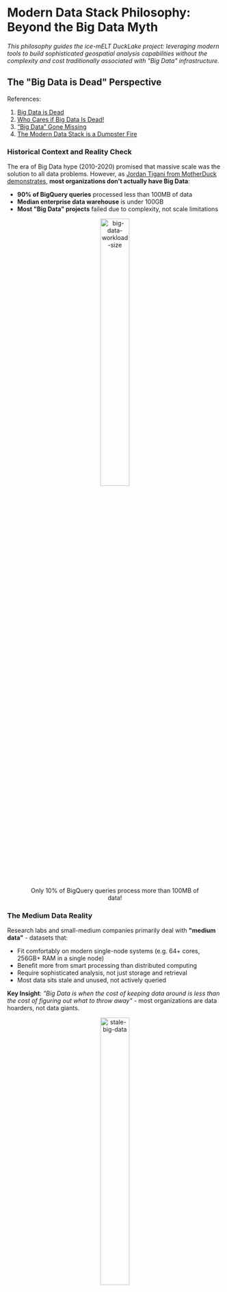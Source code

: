 # Modern Data Stack Philosophy: Beyond the Big Data Myth

*This philosophy guides the ice-mELT DuckLake project: leveraging modern tools to build sophisticated geospatial analysis capabilities without the complexity and cost traditionally associated with "Big Data" infrastructure.*

## The "Big Data is Dead" Perspective

References:
1. [Big Data is Dead](https://motherduck.com/blog/big-data-is-dead/?trk=feed-detail_main-feed-card_feed-article-content)
2. [Who Cares if Big Data Is Dead!](https://www.ml4devs.com/en/articles/who-cares-if-big-data-is-dead/)
3. [“Big Data” Gone Missing](https://medium.com/centric-tech-views/big-data-gone-missing-what-the-heck-happened-to-this-viral-business-trend-f557671b881d)
5. [The Modern Data Stack is a Dumpster Fire](https://medium.com/@tfmv/the-modern-data-stack-is-a-dumpster-fire-b1aa81316d94)

### Historical Context and Reality Check

The era of Big Data hype (2010-2020) promised that massive scale was the solution to all data problems. However, as [Jordan Tigani from MotherDuck demonstrates](https://motherduck.com/blog/big-data-is-dead/), **most organizations don't actually have Big Data**:

- **90% of BigQuery queries** processed less than 100MB of data
- **Median enterprise data warehouse** is under 100GB
- **Most "Big Data" projects** failed due to complexity, not scale limitations

<div align="center">
    <figure>
        <img src="figures/md_bid_data_workload_size.png" alt="big-data-workload-size" width="40%">
        <figcaption align = "center"> Only 10% of BigQuery queries process more than 100MB of data! </figcaption>
    </figure>
</div>

### The Medium Data Reality

Research labs and small-medium companies primarily deal with **"medium data"** - datasets that:
- Fit comfortably on modern single-node systems (e.g. 64+ cores, 256GB+ RAM in a single node)
- Benefit more from smart processing than distributed computing
- Require sophisticated analysis, not just storage and retrieval
- Most data sits stale and unused, not actively queried
  
**Key Insight**: *"Big Data is when the cost of keeping data around is less than the cost of figuring out what to throw away"* - most organizations are data hoarders, not data giants.

<div align="center">
    <figure>
        <img src="figures/md_stale_data_usage.png" alt="stale-big-data" width="40%">
        <figcaption align = "center"> The reality of data usage in most organizations. </figcaption>
    </figure>
</div>

## Single-Node Computing Renaissance

### The Receding Big Data Frontier

Modern hardware capabilities have fundamentally shifted what constitutes "Big Data":

**2004 (MapReduce era)**: Single machine = 1 core, 2GB RAM
**2025**: Single machine = 64+ cores, 24TB+ RAM (AWS x1e.xlarge)

**Result**: What required distributed systems in 2004 now runs efficiently on a laptop.

### DuckDB and the Single-Node Advantage

DuckDB exemplifies this shift:
- **Columnar processing** with vectorized execution
- **Parallel query execution** on multi-core systems  
- **Memory-efficient** algorithms for larger-than-RAM datasets
- **Zero administration** - no clusters, no configuration complexity

**Performance Reality**: A single DuckDB instance often outperforms distributed systems for typical *analytical workloads* while being orders of magnitude simpler to operate.

## Cloud Advantages with Scaling-to-Zero

### The "$10/Month Lakehouse" Economics

Following [Tobias Müller's analysis](https://tobilg.com/the-age-of-10-dollar-a-month-lakehouses), modern cloud services enable cost-effective data architectures:

**Free Tier Optimization**:
- **Cloudflare R2**: 10GB storage + free egress
- **MotherDuck**: 10GB analytical processing  
- **Neon PostgreSQL**: 0.5GB for metadata
- **Supabase**: Alternative PostgreSQL option for BaaS

**Scaling-to-Zero Benefits**:
- **Pay only for active compute** (serverless functions, containers)
- **Automatic scaling** based on actual demand
- **No idle infrastructure costs** during research downtime or local development iteration

### Storage Efficiency Through Virtual Datasets

**VirtualiZarr Approach**:
- Reference original satellite imagery assets via STAC catalogs
- Avoid duplicating hundreds of GB of high-fidelity data
- Manage metadata and derived products in minimal storage

**Result**: Process hundreds of GB of imagery while using only a few GB's of actual object storage.

## STAC, Zarr, and Virtual Datasets: The Future of EO Data

References:
1. [What Is Zarr? A Cloud-Native Format for Tensor Data](https://earthmover.io/blog/what-is-zarr)
2. [Is Zarr the new COG?](https://element84.com/software-engineering/is-zarr-the-new-cog/)
3. [Zarr + STAC](https://element84.com/software-engineering/zarr-stac/)
4. [Fundamentals: Tensors vs. Tables](https://earthmover.io/blog/tensors-vs-tables)

### The Cloud-Native Array Revolution

**Zarr as "Parquet for Arrays"**: While Parquet optimizes columnar storage for tabular data, Zarr provides chunked storage for multi-dimensional arrays. Both are designed for analytics and scalable access patterns in cloud environments.

**Why Zarr Matters for EO Research**:
- **Chunked storage** enables selective data loading - only read what you need
- **Cloud-optimized layout** works efficiently with object storage (S3, GCS)
- **Parallel access** supports distributed computing frameworks
- **Self-describing metadata** embedded directly with data

<div align="center">
    <figure>
        <img src="figures/zarr_cube_diagram.png" alt="zarr-storage-layout" width="25%">
        <figcaption align = "center"> Zarr's chunked storage layout enables efficient access to subsets of large arrays using relevant spatio-temporal indexing. </figcaption>
    </figure>
</div>

### The Fundamental Advantage: Arrays vs Tables for Geospatial Data

**The "Flattening Problem"**: Converting multidimensional geospatial data to tabular format creates massive inefficiencies:

> *"Flattening multidimensional data can be thought of 'unrolling' each array into a single column, producing a standard tabular structure. Elements that were near each other in multidimensional space can end up very far apart in flattened space."*

**Coordinate Explosion**: When satellite imagery or climate data is flattened to tables:
- **NetCDF/Zarr approach**: Store coordinates once per dimension (3,481 values for a 5TB weather dataset)
- **Tabular approach**: Duplicate coordinates for every data point (964+ billion values for the same dataset)
- **Performance impact**: 10x+ slower queries due to redundant coordinate scanning

**Why This Matters for PV Research**:
- **Satellite imagery**: Naturally exists as >=3D arrays (lat, lon, time) with spectral bands
- **Spatial analysis**: Neighboring pixels are computationally related, not independent rows
- **Temporal analysis**: Time series at each location should be efficiently accessible
- **Multi-scale processing**: Pyramidal data structures enable zoom-level optimizations

**Array-Native Benefits**:
- **Orthogonal indexing**: O(Nc) complexity vs O(N) for tabular scans
- **Spatial locality**: Nearby pixels stored together for efficient access
- **Dimension-aware operations**: Reductions, aggregations, and transformations respect data structure
- **Memory efficiency**: Load only required spatial/temporal slices

<div align="center">
    <figure>
        <img src="figures/zarr_store_diagram.png" alt="zarr-store-layout" width="50%">
        <figcaption align = "center"> Metadata and raw binary data for a single Zarr store. </figcaption>
    </figure>
</div>

### STAC + Zarr: Complementary Technologies

<div align="center">
    <figure>
        <img src="figures/unaligned-vs-aligned-data.png" alt="aligned-vs-unaligned" width="50%">
        <figcaption align = "center"> Visual diagram of a collection of aligned (cube) vs unaligned (different extents) geospatial datasets. </figcaption>
    </figure>
</div>

**STAC** (SpatioTemporal Asset Catalog) provides **discovery and indexing** for any spatiotemporal data, while **Zarr** provides **efficient storage and access** for multi-dimensional arrays. Together, they solve different but complementary problems:

**STAC Strengths**:
- **Data discovery**: Search across multiple datasets and catalogs
- **Metadata standardization**: Consistent spatiotemporal indexing
- **Federated search**: Find data across distributed catalogs
- **Asset management**: Track relationships between data products

<div align="center">
    <figure>
        <img src="figures/stac-data-producers-consumers.png" alt="stac-data-producers-consumers" width="50%">
        <figcaption align = "center"> STAC enables discovery and indexing to both original data producers and downstream consumers. </figcaption>
    </figure>
</div>

**Zarr Strengths**:
- **Efficient access**: Fast, chunked reads from large arrays
- **Cloud-native**: Designed for object storage and parallel computing
- **Hierarchical organization**: Groups and arrays with rich metadata
- **Compression and filtering**: Optimized storage and transfer

### Virtual Datasets: Maximum Efficiency, Minimum Duplication

**The Problem**: Traditional approaches require copying and converting massive satellite archives, leading to:
- **Storage explosion**: Duplicating terabytes of existing imagery
- **Processing overhead**: Converting between formats
- **Synchronization challenges**: Keeping copies up-to-date

**VirtualiZarr Solution**:
> *"VirtualiZarr offers a Zarr-native way to work with existing data formats like NetCDF or HDF5 by accessing data in those formats via the Zarr store API. This enables efficient access and analysis without converting or duplicating the original files."*

**Practical Benefits for EO Workflows**:
- **Reference existing STAC assets**: Point to original COGs/GeoTIFFs without copying
- **Zarr-compatible access**: Use modern array libraries (xarray, Dask) on legacy formats
- **Minimal storage footprint**: Metadata-only approach for massive datasets
- **Immediate availability**: No waiting for large-scale data conversions

**Full-Circle Integration**: VirtualiZarr enables a complete workflow integration:

1. **pgstac queries** gather relevant STAC items for ROI within H3 hex cells
2. **VirtualiZarr creates** virtual Zarr stores referencing STAC imagery assets
3. **Kerchunk references** can be exported as Parquet files for the virtual stores
4. **DuckLake manages** these Parquet-stored references alongside vector PV data
5. **Result**: Unified SQL interface for both vector labels and raster imagery references

This approach combines the best of all worlds: STAC discovery, Zarr array processing, Parquet efficiency, and DuckLake's SQL-based metadata management - **all without duplicating the underlying satellite imagery**.

References:
1. [Store virtual datasets as Kerchunk Parquet references](https://projectpythia.org/kerchunk-cookbook/notebooks/advanced/Parquet_Reference_Storage.html)
2. [Writing to Kerchunk’s format and reading data via fsspec](https://virtualizarr.readthedocs.io/en/latest/usage.html#writing-to-kerchunk-s-format-and-reading-data-via-fsspec)

### Real-World Implementation Strategy

**Phase 1: STAC Catalog Foundation**
- **Index existing PV datasets** in STAC collections
- **Standardize metadata** across different DOI sources
- **Enable spatial/temporal search** for PV installations

**Phase 2: Virtual Zarr Integration**
- **Create virtual Zarr stores** referencing STAC imagery assets
- **Align PV labels with satellite imagery** using H3 spatial indexing
- **Enable array-based analysis** without data duplication

**Phase 3: Hybrid Data Products**
- **Combine vector PV data** (in DuckLake) with **raster imagery** (via VirtualiZarr)
- **Generate analysis-ready datacubes** for specific regions/timeframes
- **Support both interactive analysis** and **batch processing** workflows

<div align="center">
    <figure>
        <img src="figures/stac+zarr.png" alt="stac+zarr+unaligned" width="50%">
        <figcaption align = "center"> Example of STAC collection of unaligned satellite imagery with each STAC item pointing to a Zarr store. </figcaption>
    </figure>
</div>

### Industry Adoption and Future-Proofing

**ESA's Zarr Commitment**: The European Space Agency is incrementally [moving the Sentinel satellite archive to Zarr](https://zarr.eopf.copernicus.eu), signaling that "the future of planetary-scale data is chunked, cloud-optimized, and open."

**Emerging Standards**:
- **GeoZarr specification**: Standardizing geospatial metadata in Zarr
- **Zarr v3 with sharding**: Reducing file proliferation while maintaining performance
- **Icechunk integration**: Adding transactional consistency to Zarr workflows
- [OGC GeoDataCube Future Standard](https://www.ogc.org/announcement/ogc-forms-new-geodatacube-standards-working-group/)

**Why This Matters for Research**:
- **Future compatibility**: Align with emerging industry standards
- **Reduced vendor lock-in**: Open formats enable tool flexibility
- **Scalable workflows**: Start local, scale to cloud seamlessly
- **Collaborative research**: Shared standards enable data sharing

## DuckLake: SQL as Lakehouse Metadata

### Addressing Iceberg's Limitations

While Apache Iceberg pioneered open table formats, it has [practical limitations](https://quesma.com/blog-detail/apache-iceberg-practical-limitations-2025):

<div align="center">
<figure>
<img src="figures/iceberg-catalog-architecture.png" alt="iceberg-catalog-architecture" width="50%">
<figcaption align = "center"> Iceberg's metadata architecture requires many small files and HTTP requests for even simple queries. </figcaption>
</figure>
</div>

**Iceberg Challenges**:
- **Metadata complexity**: Many small files requiring multiple HTTP requests
- **Write amplification**: Single-row updates create multiple metadata files
- **Compaction overhead**: Requires separate Spark jobs for maintenance
- **Limited real-time capabilities**: Optimized for batch, not streaming

<div align="center">
    <figure>
        <img src="figures/iceberg_issues.jpeg" alt="iceberg_issues" width="33%">
        <figcaption align = "center"> Sample of remaining issues in Iceberg despite gaining widespread adoption </figcaption>
    </figure> 
</div>

### DuckLake's SQL-First Approach

DuckLake addresses these limitations by storing metadata in a transactional SQL database rather than as "many small files" in object storage. This enables single-query metadata access, reliable ACID transactions, and seamless integration with existing SQL tools. You can learn more in their [concise manifesto](https://ducklake.select/manifesto/). 

**The Fundamental Problem with Existing Formats**:

Iceberg and Delta Lake were designed to avoid databases entirely, encoding all metadata into "a maze of JSON and Avro files" on blob storage. However, they hit a critical limitation: as soon as you need something as ambitious as a second table or versioning, you realize **finding the latest table version is tricky in blob stores** with inconsistent guarantees. The solution? Adding a catalog service backed by... a database.

**The Irony**: After going to great lengths to avoid databases, both formats ended up requiring one anyway for consistency. Yet they never revisited their core design to leverage this database effectively.

**DuckLake's Insight**:

> *"Once a database has entered the Lakehouse stack anyway, it makes an insane amount of sense to also use it for managing the rest of the table metadata! We can still take advantage of the 'endless' capacity and 'infinite' scalability of blob stores for storing the actual table data in open formats like Parquet, but we can much more efficiently and effectively manage the metadata needed to support changes in a database!"*

**Core Design Principles**:
1. **Store data files** in open formats on blob storage (scalability, no lock-in)
2. **Manage metadata** in a SQL database (efficiency, consistency, transactions)

<div align="center">
<figure>
<img src="figures/ducklake-architecture.png" alt="ducklake-architecture" width="50%">
<figcaption align = "center"> DuckLake's architecture leverages a SQL database for metadata management and blob storage for data files. </figcaption>
</figure>
</div>

**Technical Advantages**:
- **Pure SQL transactions** describe all data operations (schema, CRUD)
- **Cross-table transactions** manage multiple tables atomically
- **Referential consistency** prevents metadata corruption (no duplicate snapshot IDs)
- **Advanced database features** like views, nested types, transactional schema changes
- **Single query access** vs. multiple HTTP requests to blob storage

## Simplifying Cloud Complexity: The Raw Architecture Advantage

Reference: [Why Coiled?](https://docs.coiled.io/user_guide/why.html)

### The Over-Engineering Problem

Most cloud setups today suffer from excessive layering and complexity:

> *"Today many platforms run frameworks on frameworks on frameworks... Every layer promises to hide abstractions, but delivers to you a new abstraction to learn instead."*

**Common Cloud Stack Complexity**:
- **Kubernetes** → **Docker** → **Container Registry** → **Service Mesh** → **Your Code**
- **Data Platform** → **Workflow Orchestrator** → **Cluster Manager** → **Your Analysis**

**Problems with Layered Abstractions**:
- **Leaky abstractions**: You still need to debug through all layers when things break
- **Weak abstractions**: Each layer restricts functionality without providing equivalent power
- **Learning overhead**: New abstractions to master instead of hidden complexity
- **Cost multiplication**: Each layer adds infrastructure and operational overhead

### The Raw Cloud Architecture Solution

For most small-medium research teams, cloud advantages can be simplified to **two fundamental primitives**:

#### 1. "Infinitely" Scaling Object Storage (S3-Compatible)

**What it provides**:
- **Unlimited capacity**: Store petabytes without infrastructure planning
- **Global accessibility**: Access data from anywhere with internet
- **Durability**: nearly fail-proof data durability
- **Cost efficiency**: tens of cents/GB/month for standard storage; even cheaper for infrequent access data

**Why it matters for EO research**:
- **Satellite archives**: Reference existing STAC imagery without local copies
- **Collaborative datasets**: Share large geospatial datasets across research teams
- **Backup and archival**: Secure long-term storage for research outputs
- **Version control**: Multiple dataset versions without local storage explosion

#### 2. Ephemeral, Highly Parallelized Compute (EC2-Style VMs)

**What it provides**:
- **Massive parallelism**: Spin up 100s of machines in minutes that can leverage reading chunked ND-arrays from distributed object storage
- **Diverse hardware**: CPUs, GPUs, high-memory, cheaper ARM processors on-demand
- **Geographic distribution**: Process data close to where it's stored
- **Pay-per-use**: $0.02/hour for powerful machines, shut down immediately after use

**Why it matters for EO research**:
- **Burst processing**: Handle large satellite imagery processing jobs quickly
- **Cost control**: Pay only for active computation time
- **Experimentation**: Try different hardware configurations without commitment
- **Scalability**: Process datasets that exceed local machine capabilities

This means we can simplify our fundamental cloud scaling architecture to object storage + compute VMs:

<div align="center">
    <figure>
        <img src="figures/raw-cloud-architecture.png" alt="raw-cloud-architecture" width="50%">
        <figcaption align = "center"> An instance of the raw cloud architecture for Ice-mELT pipelines. </figcaption>
    </figure>
</div>

### The "$0.47 Moment": Abundant Computing Psychology

**The Transformation**: When researchers discover they can process massive datasets for under a dollar:

> *"The greatest joy in our job is seeing someone access hundreds of machines to do an overnight job in a few minutes. The next greatest joy is when they find out that it cost them $0.47. At that moment there's a spark in their mind that says 'I can do this as often as I like. I can go way bigger.'"*

**Psychological Impact**:
- **Abundance mindset**: Resources feel unlimited rather than scarce
- **Creative thinking**: Opens possibilities instead of constraining them
- **Experimental freedom**: Try ambitious approaches without budget anxiety
- **Team scaling**: Entire research groups can adopt powerful workflows

### Practical Implementation for Research Teams

**Start Simple**:
- **Local development**: DuckDB + dbt for prototyping and small datasets
- **Cloud storage**: Cloudflare R2 free tier for sharing and backup
- **Burst compute**: Coiled/Dask for occasional large-scale processing

**Scale Gradually**:
- **MotherDuck**: Cloud DuckDB when local processing becomes insufficient
- **Neon PostgreSQL**: Managed metadata storage for collaborative workflows
- **Icechunk + Zarr**: Transactional array storage for production datasets

**Avoid Over-Engineering**:
- **No Kubernetes**: Unless you're running 18+ high-availability services
- **No complex orchestration**: Unless you have dedicated DevOps teams
- **No vendor lock-in**: Stick to open standards and portable formats

### The Research Lab Sweet Spot

**Perfect for**:
- **Small-medium teams** (2-20 researchers)
- **Iterative workflows** with changing requirements
- **Budget-conscious** academic or startup environments
- **Collaborative research** requiring data sharing
- **Experimental approaches** needing flexible infrastructure

**Key Benefits**:
- **Frictionless development**: Same tools locally and in cloud
- **Abundant cheap computing**: Process massive datasets for dollars
- **Infrastructure for everyone**: **No dedicated IT team or Cloud Engineer required**
- **Composable architecture**: Integrate with existing research tools

## Research Lab and SME Advantages

### Collaborative Research Benefits

**Multi-user Access**:
- **PostgreSQL metadata**: Reliable concurrent access for research teams
- **Shared data catalogs**: Common view of datasets across projects
- **Version control**: Track data lineage and experimental iterations

### Hybrid Deployment Flexibility

**Local Development**:
- **DuckDB**: Fast local analysis and prototyping
- **Local filesystem**: Immediate data access during development

**Cloud Scaling**:
- **MotherDuck**: Seamless scaling for larger computations
- **R2 object storage**: Cost-effective data sharing
- **Neon PostgreSQL**: Managed metadata without infrastructure overhead

### Cost-Conscious Innovation

**Research Economics**:
- **Start free**: Develop within free tier limits
- **Scale gradually**: Pay only when exceeding research-scale requirements
- **Avoid vendor lock-in**: Open formats enable tool flexibility

## Quality Over Quantity Philosophy

### Data Governance for Research

As highlighted in [ML4Devs analysis](https://www.ml4devs.com/en/articles/who-cares-if-big-data-is-dead/):

**Real Problems**:
- **Data quality** over data quantity
- **Data literacy** within organizations  
- **Clear motives** for data collection and analysis

**Research Best Practices**:
- **Curated datasets**: Focus on validated, high-quality sources
- **Clear provenance**: Track data lineage and processing steps
- **Purposeful collection**: Collect data to answer specific research questions

### Modern Tool Integration

**DataOps Principles**:
- **Version control**: Git-based workflows for data and code
- **Automated testing**: Data quality checks and pipeline validation
- **Collaborative development**: Shared environments and reproducible results

## Future-Proofing Strategy

### Technology Evolution Path

**Current State**: Local DuckDB + dbt development  
**Near-term**: MotherDuck + Neon cloud integration  
**Long-term**: Full lakehouse with Iceberg + STAC catalogs

### Avoiding Complexity Traps

**Lessons from Big Data Era**:
- **Start simple**: Use appropriate tools for actual data sizes
- **Avoid premature optimization**: Don't build for scale you don't have
- **Focus on value**: Prioritize insights over infrastructure complexity

**Modern Approach**:
- **Single-node first**: Leverage modern hardware capabilities
- **Cloud when needed**: Scale up only when local processing insufficient
- **Open standards**: Maintain flexibility and avoid vendor lock-in
